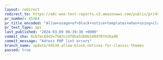 ```yaml
---
layout: redirect
redirect_to: https://a8c-woo-test-reports.s3.amazonaws.com/public/pr/45164/api/index.html
pr_number: 45164
pr_title_encoded: "Allow+usage+of+block+notice+templates+when+using+classic+themes"
pr_test_type: api
last_published: "2024-03-09 06:39:30 +0000"
commit_sha: 6cb7ec64d3e7582ccdf6ba53b6b149d707416ad8
commit_message: "Adress PHP lint errors"
branch_name: update/44538-allow-block-notices-for-classic-themes
passed: true
---
```

